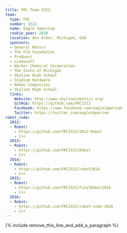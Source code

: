 ```yaml
---
title: FRC Team 3322
team:
  type: FRC
  number: 3322
  name: Eagle Imperium
  rookie_year: 2010
  location: Ann Arbor, Michigan, USA
  sponsors:
  - General Motors
  - The FCA Foundation
  - ProQuest
  - LLamasoft
  - Wacker Chemical Corporation
  - The State of Michigan
  - Skyline High School
  - Stadium Hardware
  - Wahoo Composites
  - Skyline High School
  links:
    Website: http://www.skylinerobotics.org/
    GitHub: https://github.com/FRC3322
    Facebook: https://www.facebook.com/eagleimperium
    Twitter: https://twitter.com/eagleimperium
robot_code:
  2012:
  - Robot:
    - https://github.com/FRC3322/2012-Robot
    - C++
  2013:
  - Robot:
    - https://github.com/FRC3322/Robit
    - C++
  2014:
  - Robot:
    - https://github.com/FRC3322/robot2014
    - C++
  2015:
  - Robot:
    - https://github.com/FRC3322/FinalRobot2015
    - C++
  2016:
  - Robot:
    - https://github.com/FRC3322/robot-code-2016
    - C++
---
```


{% include remove_this_line_and_add_a_paragraph %}